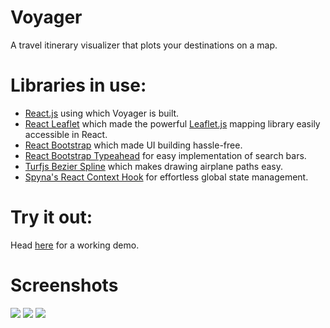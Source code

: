 # Voyager
A travel itinerary visualizer that plots your destinations on a map.

# Libraries in use:
- [React.js](https://github.com/facebook/react) using which Voyager is built.
- [React Leaflet](https://github.com/PaulLeCam/react-leaflet) which made the powerful [Leaflet.js](https://github.com/Leaflet/Leaflet) mapping library easily accessible in React.
- [React Bootstrap](https://github.com/react-bootstrap/react-bootstrap) which made UI building hassle-free.
- [React Bootstrap Typeahead](https://github.com/ericgio/react-bootstrap-typeahead) for easy implementation of search bars.
- [Turfjs Bezier Spline](https://github.com/Turfjs/turf) which makes drawing airplane paths easy.
- [Spyna's React Context Hook](https://github.com/Spyna/react-context-hook) for effortless global state management.

# Try it out:
Head [here](https://tatirajurishabh.github.io/voyager/) for a working demo.

# Screenshots
![](https://i.postimg.cc/rpfs0DNK/voyager1.png)
![](https://i.postimg.cc/Y9VSRTV7/voyager2.png)
![](https://i.postimg.cc/yWC84csr/voyager3.png)
